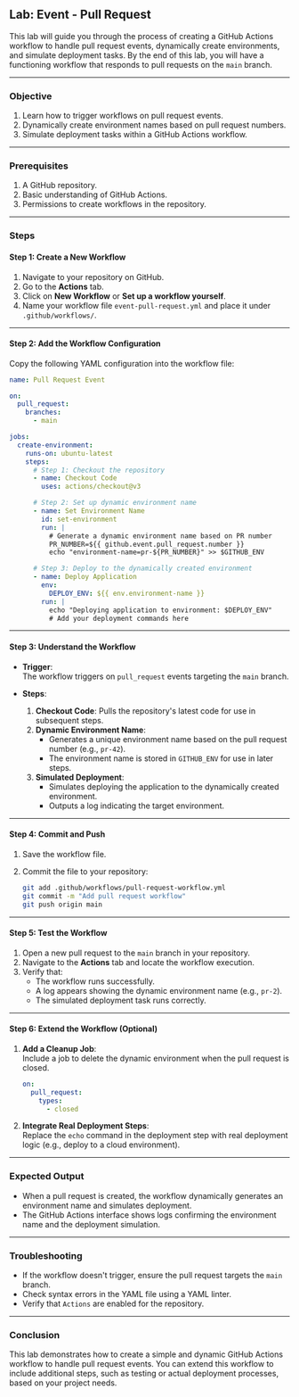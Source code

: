 ## Lab: Event - Pull Request

This lab will guide you through the process of creating a GitHub Actions workflow to handle pull request events, dynamically create environments, and simulate deployment tasks. By the end of this lab, you will have a functioning workflow that responds to pull requests on the `main` branch.

---

### **Objective**

1. Learn how to trigger workflows on pull request events.
2. Dynamically create environment names based on pull request numbers.
3. Simulate deployment tasks within a GitHub Actions workflow.

---

### **Prerequisites**

1. A GitHub repository.
2. Basic understanding of GitHub Actions.
3. Permissions to create workflows in the repository.

---

### **Steps**

#### **Step 1: Create a New Workflow**

1. Navigate to your repository on GitHub.
2. Go to the **Actions** tab.
3. Click on **New Workflow** or **Set up a workflow yourself**.
4. Name your workflow file `event-pull-request.yml` and place it under `.github/workflows/`.

---

#### **Step 2: Add the Workflow Configuration**

Copy the following YAML configuration into the workflow file:

```yaml
name: Pull Request Event

on:
  pull_request:
    branches:
      - main

jobs:
  create-environment:
    runs-on: ubuntu-latest
    steps:
      # Step 1: Checkout the repository
      - name: Checkout Code
        uses: actions/checkout@v3

      # Step 2: Set up dynamic environment name
      - name: Set Environment Name
        id: set-environment
        run: |
          # Generate a dynamic environment name based on PR number
          PR_NUMBER=${{ github.event.pull_request.number }}
          echo "environment-name=pr-${PR_NUMBER}" >> $GITHUB_ENV

      # Step 3: Deploy to the dynamically created environment
      - name: Deploy Application
        env:
          DEPLOY_ENV: ${{ env.environment-name }}
        run: |
          echo "Deploying application to environment: $DEPLOY_ENV"
          # Add your deployment commands here
```

---

#### **Step 3: Understand the Workflow**

- **Trigger**:  
  The workflow triggers on `pull_request` events targeting the `main` branch.

- **Steps**:
  1. **Checkout Code**: Pulls the repository's latest code for use in subsequent steps.
  2. **Dynamic Environment Name**:
     - Generates a unique environment name based on the pull request number (e.g., `pr-42`).
     - The environment name is stored in `GITHUB_ENV` for use in later steps.
  3. **Simulated Deployment**:
     - Simulates deploying the application to the dynamically created environment.
     - Outputs a log indicating the target environment.

---

#### **Step 4: Commit and Push**

1. Save the workflow file.
2. Commit the file to your repository:

   ```bash
   git add .github/workflows/pull-request-workflow.yml
   git commit -m "Add pull request workflow"
   git push origin main
   ```

---

#### **Step 5: Test the Workflow**

1. Open a new pull request to the `main` branch in your repository.
2. Navigate to the **Actions** tab and locate the workflow execution.
3. Verify that:
   - The workflow runs successfully.
   - A log appears showing the dynamic environment name (e.g., `pr-2`).
   - The simulated deployment task runs correctly.

---

#### **Step 6: Extend the Workflow (Optional)**

1. **Add a Cleanup Job**:  
   Include a job to delete the dynamic environment when the pull request is closed.

   ```yaml
   on:
     pull_request:
       types:
         - closed
   ```

2. **Integrate Real Deployment Steps**:  
   Replace the `echo` command in the deployment step with real deployment logic (e.g., deploy to a cloud environment).

---

### **Expected Output**

- When a pull request is created, the workflow dynamically generates an environment name and simulates deployment.
- The GitHub Actions interface shows logs confirming the environment name and the deployment simulation.

---

### **Troubleshooting**

- If the workflow doesn't trigger, ensure the pull request targets the `main` branch.
- Check syntax errors in the YAML file using a YAML linter.
- Verify that `Actions` are enabled for the repository.

---

### **Conclusion**

This lab demonstrates how to create a simple and dynamic GitHub Actions workflow to handle pull request events. You can extend this workflow to include additional steps, such as testing or actual deployment processes, based on your project needs.
